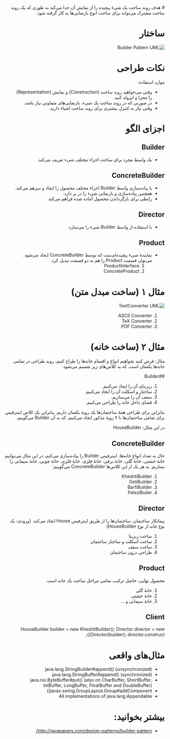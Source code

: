 <div dir="rtl">
# هدف
روند ساخت یک شیء پیچیده را از نمایش آن جدا می‌کند به طوری که یک روند ساخت مشترک می‌تواند برای ساخت انوع بازنمایی‌ها به کار گرفته شود.


# ساختار
![Builder Pattern UML](http://javaobsession.files.wordpress.com/2010/06/builder-pattern1.png)


# نکات طراحی
موارد استفاده:
- وقتی می‌خواهید روند ساخت (Construction) و نمایش (Representation) را مجزا و ایزوله کنید.
- در صورتی که در روند ساخت یک شیء، بازنمایی‌های متفاوتی نیاز باشد.
- وقتی نیاز به کنترل بیشتری برای روند ساخت اشیاء دارید.

# اجزای الگو
## Builder
- یک واسط مجرد برای ساخت اجزاء مختلف شیء تعریف می‌کند.

## ConcreteBuilder
- با پیاده‌سازی واسط Builder اجزاء مختلف محصول را ایجاد و سرهم می‌کند.
- همچنین پیاده‌سازی و بازنمایی شیء را در بر دارد.
- رابطی برای بازگرداندن محصول آماده شده فراهم می‌کند.

## Director
- با استفاده از واسط Builder شیء را می‌سازد.

## Product
- نمایندهٔ شیء پیچیده‌ای‌ست که توسط ConcreteBuilder ایجاد می‌شود. می‌توان قسمت Product را هم به دو قسمت تبدیل کرد.
  1. ProductInterface 
  2. ConcreteProduct

# مثال ۱ (ساخت مبدل متن)

![TextConverter UML](http://jklunder.home.xs4all.nl/elisa/part05/Design%20Patterns/build096.gif)

1. ASCII Converter
2. TeX Converter
3. PDF Converter

# مثال ۲ (ساخت خانه)
مثال: فرض کنید بخواهیم انواع و اقسام خانه‌ها را طراح کنیم. روند طراحی در تمامی خانه‌ها یکسان است. که به کلاس‌های زیر تقسیم می‌شود:

##Builder
1. زیربنای آن را ایجاد می‌کنیم.
2. ساختار و اسکلت آن را ایجاد می‌کنیم.
3. سقف آن را می‌سازیم.
4. فضای داخل خانه را طراحی می‌کنیم.

بنابراین برای طراحی همهٔ ساختمان‌ها یک رویهٔ یکسان داریم. بنابراین یک کلاس اینترفیس برای تمامی ساختمان‌ها با ۴ رویهٔ مذکور ایجاد می‌کنیم. که به آن Builder می‌گوییم.

در این مثال: HouseBuilder

## ConcreteBuilder
حال به تعداد انواع خانه‌ها، اینترفیس Builder را پیاده‌سازی می‌کنم، در این مثال می‌توانیم خانهٔ خشتی، خانهٔ گلی، خانهٔ برفی، خانهٔ فلزی، خانهٔ فلزی، خانهٔ چوبی، خانهٔ سیمانی را بسازیم. به هر یک از این کلاس‌ها ConcreteBuilder می‌گوییم:

1. KheshtiBuilder
2. GeliBuilder
3. BarfiBuilder
4. FeleziBuiler

## Director
پیمانکار ساختمان، ساختمان‌ها را از طریق اینترفیس House ایجاد می‌کند. (ورودی: یک نوع خانه از نوع HouseBuilder)

1. ساخت زیربنا
2. ساخت اسکلت و ساختار ساختمان
3. ساخت سقف
4. طراحی درون ساختمان

## Product
محصول نهایی، حاصل ترکیب تمامی مراحل ساخت یک خانه است.
1. خانهٔ گلی
2. خانهٔ خشتی
3. خانهٔ سیمانی
و ...

## Client
HouseBuilder builder = new KheshtiBuilder();
Director director = new Director(builder);
director.construct();

# مثال‌های واقعی
- java.lang.StringBuilder#append() (unsynchronized)
- java.lang.StringBuffer#append() (synchronized)
- java.nio.ByteBuffer#put() (also on CharBuffer, ShortBuffer, IntBuffer, LongBuffer, FloatBuffer and DoubleBuffer)
- javax.swing.GroupLayout.Group#addComponent()
- All implementations of java.lang.Appendable

# بیشتر بخوانید:
- http://javapapers.com/design-patterns/builder-pattern/


